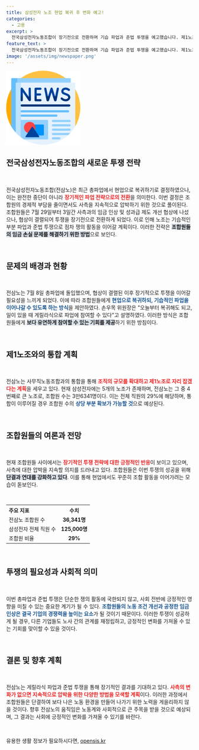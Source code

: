 ```yaml
---
title: 삼성전자 노조 현업 복귀 후 변화 예고!
categories:
  - 고용
excerpt: >
  전국삼성전자노동조합이 장기전으로 전환하며 기습 파업과 준법 투쟁을 예고했습니다. 제1노조를 목표로 통합 전략에 나선 그들의 행보가 삼성전자에 미칠 영향은? 클릭하여 앞으로의 양상과 조합원의 목소리를 확인하세요!
feature_text: >
  전국삼성전자노동조합이 장기전으로 전환하며 기습 파업과 준법 투쟁을 예고했습니다. 제1노조를 목표로 통합 전략에 나선 그들의 행보가 삼성전자에 미칠 영향은? 클릭하여 앞으로의 양상과 조합원의 목소리를 확인하세요!
image: '/assets/img/newspaper.png'
---
```


<p><img src="/assets/img/newspaper.png" alt="kimp 속보" /></p>

<h2 data-ke-size="size26">전국삼성전자노동조합의 새로운 투쟁 전략</h2>

<p data-ke-size="size16">&nbsp;</p>

<p>전국삼성전자노동조합(전삼노)은 최근 총파업에서 현업으로 복귀하기로 결정하였으나, 이는 완전한 중단이 아니라 <b><span style="color: #ee2323;">장기적인 파업 전략으로의 전환</span></b>을 의미한다. 이번 결정은 조합원의 경제적 부담을 줄이면서도 사측을 지속적으로 압박하기 위한 것으로 풀이된다. 조합원들은 7월 29일부터 3일간 사측과의 임금 인상 및 성과급 제도 개선 협상에 나섰으나, 협상이 결렬되어 투쟁을 장기전으로 전환하게 되었다. 이로 인해 노조는 기습적인 부분 파업과 준법 투쟁으로 점차 쟁의 활동을 이어갈 계획이다. 이러한 전략은 <b><span style="background-color: #21538527;">조합원들의 임금 손실 문제를 해결하기 위한 방법</span></b>으로 보인다.</p>

<p data-ke-size="size16">&nbsp;</p>

<h2 data-ke-size="size26">문제의 배경과 현황</h2>

<p data-ke-size="size16">&nbsp;</p>

<p>전삼노는 7월 8일 총파업에 돌입했으며, 협상이 결렬된 이후 장기적으로 투쟁을 이어갈 필요성을 느끼게 되었다. 이에 따라 조합원들에게 <b><span style="color: #1a5490;">현업으로 복귀하되, 기습적인 파업을 이어나갈 수 있도록 하는 방식</span></b>을 제안하였다. 손우목 위원장은 "오늘부터 복귀해도 되고, 일이 있을 때 게릴라식으로 파업에 참여할 수 있다"고 설명하였다. 이러한 방식은 조합원들에게 <b><span style="background-color: #21538527;">보다 유연하게 참여할 수 있는 기회를 제공</span></b>하기 위한 방침이다.</p>

<p data-ke-size="size16">&nbsp;</p>

<h2 data-ke-size="size26">제1노조와의 통합 계획</h2>

<p data-ke-size="size16">&nbsp;</p>

<p>전삼노는 사무직노동조합과의 통합을 통해 <b><span style="color: #ee2323;">조직의 규모를 확대하고 제1노조로 자리 잡겠다는 계획</span></b>을 세우고 있다. 현재 삼성전자에는 5개의 노조가 존재하며, 전삼노는 그 중 4번째로 큰 노조로, 조합원 수는 3만6341명이다. 이는 전체 직원의 29%에 해당하며, 통합이 이루어질 경우 조합원 수의 <b><span style="color: #1a5490;">상당 부분 확보가 가능할 것</span></b>으로 예상된다.</p>

<p data-ke-size="size16">&nbsp;</p>

<h2 data-ke-size="size26">조합원들의 여론과 전망</h2>

<p data-ke-size="size16">&nbsp;</p>

<p>현재 조합원들 사이에서는 <b><span style="color: #ee2323;">장기적인 투쟁 전략에 대한 긍정적인 반응</span></b>이 보이고 있으며, 사측에 대한 압박을 지속할 의지를 드러내고 있다. 조합원들은 이번 투쟁의 성공을 위해 <b><span style="background-color: #21538527;">단결과 연대를 강화하고 있다</span></b>. 이를 통해 현업에서도 꾸준히 조합 활동을 이어가려는 모습이 돋보인다.</p>

<p data-ke-size="size16">&nbsp;</p>

<table style="width:100%; border-collapse: collapse;">
  <tr>
    <th style="text-align: left;">주요 지표</th>
    <th style="text-align: center;">수치</th>
  </tr>
  <tr>
    <td style="text-align: left;">전삼노 조합원 수</td>
    <td style="text-align: center; height: 17px;"><b>36,341명</b></td>
  </tr>
  <tr>
    <td style="text-align: left;">삼성전자 전체 직원 수</td>
    <td style="text-align: center; height: 17px;"><b>125,000명</b></td>
  </tr>
  <tr>
    <td style="text-align: left;">조합원 비율</td>
    <td style="text-align: center; height: 17px;"><b>29%</b></td>
  </tr>
</table>

<p data-ke-size="size16">&nbsp;</p>

<h2 data-ke-size="size26">투쟁의 필요성과 사회적 의미</h2>

<p data-ke-size="size16">&nbsp;</p>

<p>이번 총파업과 준법 투쟁은 단순한 쟁의 활동에 국한되지 않고, 사회 전반에 긍정적인 영향을 미칠 수 있는 중요한 계기가 될 수 있다. <b><span style="color: #1a5490;">조합원들의 노동 조건 개선과 공정한 임금 인상은 결국 기업의 경쟁력을 높이는 요소</span></b>가 될 것이기 때문이다. 이러한 투쟁이 성공하게 될 경우, 다른 기업들도 노사 간의 관계를 재정립하고, 긍정적인 변화를 가져올 수 있는 기회를 맞이할 수 있을 것이다.</p>

<p data-ke-size="size16">&nbsp;</p>

<h2 data-ke-size="size26">결론 및 향후 계획</h2>

<p data-ke-size="size16">&nbsp;</p>

<p>전삼노는 게릴라식 파업과 준법 투쟁을 통해 장기적인 결과를 기대하고 있다. <b><span style="color: #ee2323;">사측의 변화가 없으면 지속적으로 압박을 위한 다양한 방법을 모색할 계획</span></b>이다. 이러한 과정에서 조합원들은 단결하여 보다 나은 노동 환경을 만들어 나가기 위한 노력을 게을리하지 않을 것이다. 향후 전삼노의 움직임은 노동계와 사회적으로 큰 주목을 받을 것으로 예상되며, 그 결과는 사회에 긍정적인 변화를 가져올 수 있기를 바란다.</p>

<p data-ke-size="size16">&nbsp;</p>
유용한 생활 정보가 필요하시다면, <a href="https://opensis.kr" rel="dofollow">opensis.kr</a>


